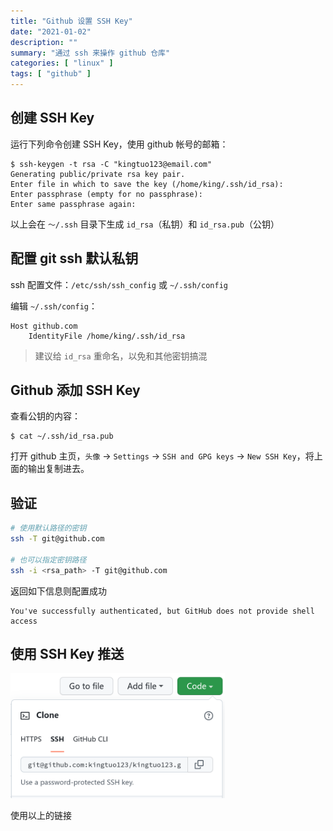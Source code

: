 ```yaml
---
title: "Github 设置 SSH Key"
date: "2021-01-02"
description: ""
summary: "通过 ssh 来操作 github 仓库"
categories: [ "linux" ]
tags: [ "github" ]
---
```



## 创建 SSH Key

运行下列命令创建 SSH Key，使用 github 帐号的邮箱：

```bash-session
$ ssh-keygen -t rsa -C "kingtuo123@email.com"
Generating public/private rsa key pair.
Enter file in which to save the key (/home/king/.ssh/id_rsa): 
Enter passphrase (empty for no passphrase): 
Enter same passphrase again: 
```

以上会在 `～/.ssh` 目录下生成 `id_rsa`（私钥）和 `id_rsa.pub`（公钥）

## 配置 git ssh 默认私钥

ssh 配置文件：`/etc/ssh/ssh_config` 或 `~/.ssh/config`

编辑 `~/.ssh/config`：

```
Host github.com
    IdentityFile /home/king/.ssh/id_rsa
```

> 建议给 `id_rsa` 重命名，以免和其他密钥搞混

## Github 添加 SSH Key

查看公钥的内容：

```bash-session
$ cat ~/.ssh/id_rsa.pub
```

打开 github 主页，`头像` -> `Settings` -> `SSH and GPG keys` -> `New SSH Key`，将上面的输出复制进去。

## 验证

```bash
# 使用默认路径的密钥
ssh -T git@github.com

# 也可以指定密钥路径
ssh -i <rsa_path> -T git@github.com
```

返回如下信息则配置成功

```text
You've successfully authenticated, but GitHub does not provide shell access
```
## 使用 SSH Key 推送

<div align="left">
    <img src="git.png" style="max-height:200px"></img>
</div>

使用以上的链接
